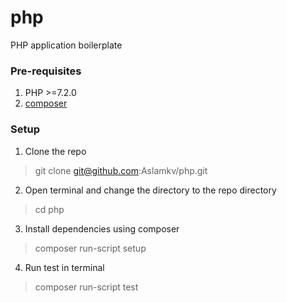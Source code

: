 # php
PHP application boilerplate

### Pre-requisites
1. PHP >=7.2.0
2. [composer](https://getcomposer.org/download/)

### Setup

1. Clone the repo

> git clone git@github.com:Aslamkv/php.git

2. Open terminal and change the directory to the repo directory

> cd php

3. Install dependencies using composer

> composer run-script setup

4. Run test in terminal

> composer run-script test
